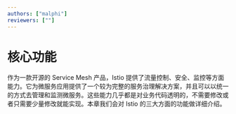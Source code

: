 ```yaml
---
authors: ["malphi"]
reviewers: [""]
---
```


# 核心功能

作为一款开源的 Service Mesh 产品，Istio 提供了流量控制、安全、监控等方面能力。它为微服务应用提供了一个较为完整的服务治理解决方案，并且可以以统一的方式去管理和监测微服务。这些能力几乎都是对业务代码透明的，不需要修改或者只需要少量修改就能实现。本章我们会对 Istio 的三大方面的功能做详细介绍。